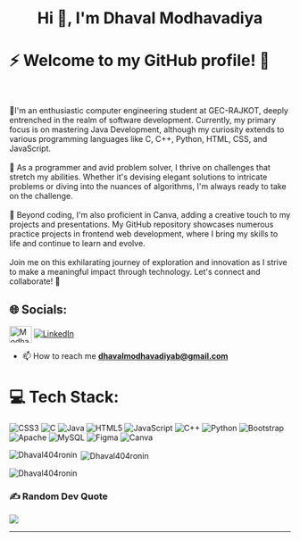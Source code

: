 <h1 align="center">Hi 👋, I'm Dhaval Modhavadiya</h1>

# ⚡ Welcome to my GitHub profile! 🚀
<br><br>🔭I'm an enthusiastic computer engineering student at GEC-RAJKOT, deeply entrenched in the realm of software development. Currently, my primary focus is on mastering Java Development, although my curiosity extends to various programming languages like C, C++, Python, HTML, CSS, and JavaScript.<br><br>🤝 As a programmer and avid problem solver, I thrive on challenges that stretch my abilities. Whether it's devising elegant solutions to intricate problems or diving into the nuances of algorithms, I'm always ready to take on the challenge.<br><br>🌱 Beyond coding, I'm also proficient in Canva, adding a creative touch to my projects and presentations. My GitHub repository showcases numerous practice projects in frontend web development, where I bring my skills to life and continue to learn and evolve.<br><br>Join me on this exhilarating journey of exploration and innovation as I strive to make a meaningful impact through technology. Let's connect and collaborate! 🌟


## 🌐 Socials:
<a href="https://www.leetcode.com/VIKRAM_RONIN" target="blank"><img align="center" src="https://raw.githubusercontent.com/rahuldkjain/github-profile-readme-generator/master/src/images/icons/Social/leet-code.svg" alt="Modhavadiya Dhaval" height="30" width="40" /></a>
[![LinkedIn](https://img.shields.io/badge/LinkedIn-%230077B5.svg?logo=linkedin&logoColor=white)](https://linkedin.com/in/https://www.linkedin.com/in/dhaval-modhavadiya-84410822a/) 
- 📫 How to reach me **dhavalmodhavadiyab@gmail.com**

# 💻 Tech Stack:
![CSS3](https://img.shields.io/badge/css3-%231572B6.svg?style=plastic&logo=css3&logoColor=white) ![C](https://img.shields.io/badge/c-%2300599C.svg?style=plastic&logo=c&logoColor=white) ![Java](https://img.shields.io/badge/java-%23ED8B00.svg?style=plastic&logo=openjdk&logoColor=white) ![HTML5](https://img.shields.io/badge/html5-%23E34F26.svg?style=plastic&logo=html5&logoColor=white) ![JavaScript](https://img.shields.io/badge/javascript-%23323330.svg?style=plastic&logo=javascript&logoColor=%23F7DF1E) ![C++](https://img.shields.io/badge/c++-%2300599C.svg?style=plastic&logo=c%2B%2B&logoColor=white) ![Python](https://img.shields.io/badge/python-3670A0?style=plastic&logo=python&logoColor=ffdd54) ![Bootstrap](https://img.shields.io/badge/bootstrap-%238511FA.svg?style=plastic&logo=bootstrap&logoColor=white) ![Apache](https://img.shields.io/badge/apache-%23D42029.svg?style=plastic&logo=apache&logoColor=white) ![MySQL](https://img.shields.io/badge/mysql-%2300000f.svg?style=plastic&logo=mysql&logoColor=white) ![Figma](https://img.shields.io/badge/figma-%23F24E1E.svg?style=plastic&logo=figma&logoColor=white) ![Canva](https://img.shields.io/badge/Canva-%2300C4CC.svg?style=plastic&logo=Canva&logoColor=white)

<p><img align="left" src="https://github-readme-stats.vercel.app/api/top-langs?username=Dhaval404ronin&show_icons=true&locale=en&layout=compact" alt="Dhaval404ronin" /></p>

<p>&nbsp;<img align="center" src="https://github-readme-stats.vercel.app/api?username=Dhaval404ronin&show_icons=true&locale=en" alt="Dhaval404ronin" /></p>

<p><img align="center" src="https://github-readme-streak-stats.herokuapp.com/?user=Dhaval404ronin&" alt="Dhaval404ronin" /></p>

### ✍️ Random Dev Quote
![](https://quotes-github-readme.vercel.app/api?type=horizontal&theme=gruvbox)


<!-- ### 😂 Random Dev Meme -->
<!-- img src='https://randommeme-five.vercel.app/' style="height: 400px;"/ -->

---
<!-- Proudly created with GPRM ( https://gprm.itsvg.in ) -->
